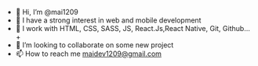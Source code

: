 - 👋 Hi, I’m @mai1209
- 👀 I have a strong interest in web and mobile development
- 🌱 I work with HTML, CSS, SASS, JS, React.Js,React Native, Git, Github... + 
- 💞️ I’m looking to collaborate on some new project
- 📫 How to reach me maidev1209@gmail.com
